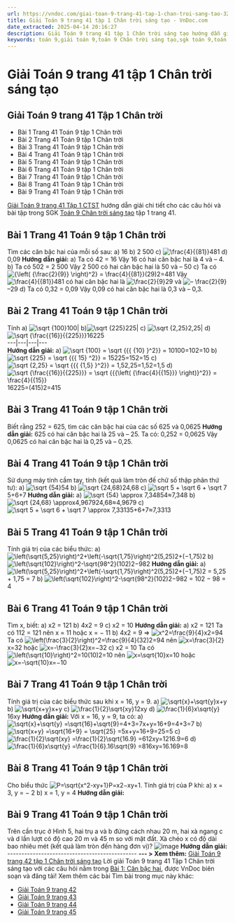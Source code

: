 ```yaml
---
url: https://vndoc.com/giai-toan-9-trang-41-tap-1-chan-troi-sang-tao-323563
title: Giải Toán 9 trang 41 tập 1 Chân trời sáng tạo - VnDoc.com
date_extracted: 2025-04-14 20:16:27
description: Giải Toán 9 trang 41 tập 1 Chân trời sáng tạo hướng dẫn giải chi tiết các câu hỏi và bài tập trong SGK Toán 9 Chân trời sáng tạo tập 1.
keywords: toán 9,giải toán 9,toán 9 Chân trời sáng tạo,sgk toán 9,toán lớp 9,toán lớp 9 Chân trời sáng tạo,sgk toán 9 Chân trời sáng tạo,toán 9 ctst,giải sgk toán 9 Chân trời sáng tạo,toán 9 Chân trời sáng tạo tập 1,giải bài tập toán 9 Chân trời sáng tạo,Căn bậc hai,toán 9 Chân trời tập 1 trang 37,toán 9 Chân trời tập 1 trang 38,toán 9 Chân trời tập 1 trang 39,toán 9 Chân trời sáng tạo tập 1 trang 40,toán 9 trang 41,giải toán 9 trang 41,toán 9 trang 41 chân trời,giải toán 9 trang 41 chân trời
---
```


# Giải Toán 9 trang 41 tập 1 Chân trời sáng tạo
## **Giải Toán 9 trang 41 Tập 1 Chân trời**
  * Bài 1 Trang 41 Toán 9 tập 1 Chân trời
  * Bài 2 Trang 41 Toán 9 tập 1 Chân trời
  * Bài 3 Trang 41 Toán 9 tập 1 Chân trời
  * Bài 4 Trang 41 Toán 9 tập 1 Chân trời
  * Bài 5 Trang 41 Toán 9 tập 1 Chân trời
  * Bài 6 Trang 41 Toán 9 tập 1 Chân trời
  * Bài 7 Trang 41 Toán 9 tập 1 Chân trời
  * Bài 8 Trang 41 Toán 9 tập 1 Chân trời
  * Bài 9 Trang 41 Toán 9 tập 1 Chân trời

[Giải Toán 9 trang 41 Tập 1 CTST](<https://vndoc.com/giai-toan-9-trang-41-tap-1-chan-troi-sang-tao-323563>) hướng dẫn giải chi tiết cho các câu hỏi và bài tập trong SGK [Toán 9 Chân trời sáng tạo](<https://vndoc.com/toan-9-chan-troi-sang-tao>) tập 1 trang 41.
## **Bài 1 Trang 41 Toán 9 tập 1 Chân trời**
Tìm các căn bậc hai của mỗi số sau:
a\) 16
b\) 2 500
c\) ![\\frac{4}{{81}}](https://i.vdoc.vn/data/image/blank.png)481
d\) 0,09
**Hướng dẫn giải:**
a\) Ta có 42 = 16
Vậy 16 có hai căn bậc hai là 4 và – 4.
b\) Ta có 502 = 2 500
Vậy 2 500 có hai căn bậc hai là 50 và – 50
c\) Ta có ![{\\left\( {\\frac{2}{9}} \\right\)^2} = \\frac{4}{{81}}](https://i.vdoc.vn/data/image/blank.png)\(29\)2=481
Vậy ![\\frac{4}{{81}}](https://i.vdoc.vn/data/image/blank.png)481 có hai căn bậc hai là ![\\frac{2}{9}](https://i.vdoc.vn/data/image/blank.png)29 và ![– \\frac{2}{9}](https://i.vdoc.vn/data/image/blank.png)–29
d\) Ta có 0,32 = 0,09
Vậy 0,09 có hai căn bậc hai là 0,3 và – 0,3.
## **Bài 2 Trang 41 Toán 9 tập 1 Chân trời**
Tính
a\) ![\\sqrt {100}](https://i.vdoc.vn/data/image/blank.png)100| b\)![\\sqrt {225}](https://i.vdoc.vn/data/image/blank.png)225| c\) ![\\sqrt {2,25}](https://i.vdoc.vn/data/image/blank.png)2,25| d\) ![\\sqrt {\\frac{{16}}{{225}}}](https://i.vdoc.vn/data/image/blank.png)16225  
---|---|---|---  
**Hướng dẫn giải:**
a\) ![\\sqrt {100} = \\sqrt {{{  {10}  }^2}} = 10](https://i.vdoc.vn/data/image/blank.png)100=102=10
b\) ![\\sqrt {225} = \\sqrt {{{ 15}   ^2}} = 15](https://i.vdoc.vn/data/image/blank.png)225=152=15
c\) ![\\sqrt {2,25} = \\sqrt {{{  {1,5}  }^2}} = 1,5](https://i.vdoc.vn/data/image/blank.png)2,25=1,52=1,5
d\) ![\\sqrt {\\frac{{16}}{{225}}} = \\sqrt {{{\\left\( {\\frac{4}{{15}}} \\right\)}^2}} = \\frac{4}{{15}}](https://i.vdoc.vn/data/image/blank.png)16225=\(415\)2=415
## **Bài 3 Trang 41 Toán 9 tập 1 Chân trời**
Biết rằng 252 = 625, tìm các căn bậc hai của các số 625 và 0,0625
**Hướng dẫn giải:**
625 có hai căn bậc hai là 25 và – 25.
Ta có: 0,252 = 0,0625
Vậy 0,0625 có hai căn bậc hai là 0,25 và – 0,25.
## **Bài 4 Trang 41 Toán 9 tập 1 Chân trời**
Sử dụng máy tính cầm tay, tính \(kết quả làm tròn đế chữ số thập phân thứ tư\):
a\) ![\\sqrt {54}](https://i.vdoc.vn/data/image/blank.png)54
b\) ![\\sqrt {24,68}](https://i.vdoc.vn/data/image/blank.png)24,68
c\) ![\\sqrt 5 + \\sqrt 6 + \\sqrt 7](https://i.vdoc.vn/data/image/blank.png)5+6+7
**Hướng dẫn giải:**
a\) ![\\sqrt {54} \\approx 7,348](https://i.vdoc.vn/data/image/blank.png)54≈7,348
b\) ![\\sqrt {24,68}  \\approx4,9679](https://i.vdoc.vn/data/image/blank.png)24,68≈4,9679
c\) ![\\sqrt 5 + \\sqrt 6 + \\sqrt 7  \\approx 7,3313](https://i.vdoc.vn/data/image/blank.png)5+6+7≈7,3313
## **Bài 5 Trang 41 Toán 9 tập 1 Chân trời**
Tính giá trị của các biểu thức:
a\) ![\\left\(\\sqrt{5,25}\\right\)^2+\\left\(-\\sqrt{1,75}\\right\)^2](https://i.vdoc.vn/data/image/blank.png)\(5,25\)2+\(−1,75\)2
b\) ![\\left\(\\sqrt{102}\\right\)^2-\\sqrt{98^2}](https://i.vdoc.vn/data/image/blank.png)\(102\)2−982
**Hướng dẫn giải:**
a\) ![\\left\(\\sqrt{5,25}\\right\)^2+\\left\(-\\sqrt{1,75}\\right\)^2](https://i.vdoc.vn/data/image/blank.png)\(5,25\)2+\(−1,75\)2
= 5,25 + 1,75
= 7
b\) ![\\left\(\\sqrt{102}\\right\)^2-\\sqrt{98^2}](https://i.vdoc.vn/data/image/blank.png)\(102\)2−982
= 102 − 98
= 4
## **Bài 6 Trang 41 Toán 9 tập 1 Chân trời**
Tìm x, biết:
a\) x2 = 121
b\) 4x2 = 9
c\) x2 = 10
**Hướng dẫn giải:**
a\) x2 = 121
Ta có 112 = 121 nên x = 11 hoặc x = − 11
b\) 4x2 = 9 ⇒ ![x^2=\\frac{9}{4}](https://i.vdoc.vn/data/image/blank.png)x2=94
Ta có ![\\left\(\\frac{3}{2}\\right\)^2=\\frac{9}{4}](https://i.vdoc.vn/data/image/blank.png)\(32\)2=94 nên ![x=\\frac{3}{2}](https://i.vdoc.vn/data/image/blank.png)x=32 hoặc ![x=-\\frac{3}{2}](https://i.vdoc.vn/data/image/blank.png)x=−32
c\) x2 = 10
Ta có ![\\left\(\\sqrt{10}\\right\)^2=10](https://i.vdoc.vn/data/image/blank.png)\(10\)2=10 nên ![x=\\sqrt{10}](https://i.vdoc.vn/data/image/blank.png)x=10 hoặc ![x=-\\sqrt{10}](https://i.vdoc.vn/data/image/blank.png)x=−10
## **Bài 7 Trang 41 Toán 9 tập 1 Chân trời**
Tính giá trị của các biểu thức sau khi x = 16, y = 9.
a\) ![\\sqrt{x}+\\sqrt{y}](https://i.vdoc.vn/data/image/blank.png)x+y
b\) ![\\sqrt{x+y}](https://i.vdoc.vn/data/image/blank.png)x+y
c\) ![\\frac{1}{2}\\sqrt{xy}](https://i.vdoc.vn/data/image/blank.png)12xy
d\) ![\\frac{1}{6}x\\sqrt{y}](https://i.vdoc.vn/data/image/blank.png)16xy
**Hướng dẫn giải:**
Với x = 16, y = 9, ta có:
a\) ![\\sqrt{x}+\\sqrt{y} =\\sqrt{16}+\\sqrt{9}=4+3=7](https://i.vdoc.vn/data/image/blank.png)x+y=16+9=4+3=7
b\) ![\\sqrt{x+y} =\\sqrt{16+9} =  \\sqrt{25} =5](https://i.vdoc.vn/data/image/blank.png)x+y=16+9=25=5
c\) ![\\frac{1}{2}\\sqrt{xy} =\\frac{1}{2}\\sqrt{16.9} =6](https://i.vdoc.vn/data/image/blank.png)12xy=1216.9=6
d\) ![\\frac{1}{6}x\\sqrt{y} =\\frac{1}{6}.16\\sqrt{9} =8](https://i.vdoc.vn/data/image/blank.png)16xy=16.169=8
## **Bài 8 Trang 41 Toán 9 tập 1 Chân trời**
Cho biểu thức ![P=\\sqrt{x^2-xy+1}](https://i.vdoc.vn/data/image/blank.png)P=x2−xy+1. Tính giá trị của P khi:
a\) x = 3, y = − 2
b\) x = 1, y = 4
**Hướng dẫn giải:**
## **Bài 9 Trang 41 Toán 9 tập 1 Chân trời**
Trên cần trục ở Hình 5, hai trụ a và b đứng cách nhau 20 m, hai xà ngang c và d lần lượt có độ cao 20 m và 45 m so với mặt đất. Xà chéo x có độ dài bao nhiêu mét \(kết quả làm tròn đến hàng đơn vị\)?
![image](https://i.vdoc.vn/data/image/2024/07/03/638556248059338876.png)
**Hướng dẫn giải:**
\----------------------------------------------
**\--- > Xem thêm:** [Giải Toán 9 trang 42 tập 1 Chân trời sáng tạo](<https://vndoc.com/giai-toan-9-trang-42-tap-1-chan-troi-sang-tao-323603>)
Lời giải Toán 9 trang 41 Tập 1 Chân trời sáng tạo với các câu hỏi nằm trong [Bài 1: Căn bậc hai](<https://vndoc.com/giai-bai-tap-trang-6-sgk-toan-lop-9-tap-1-can-bac-hai-115945>), được VnDoc biên soạn và đăng tải\!
Xem thêm các bài Tìm bài trong mục này khác:
  * [Giải Toán 9 trang 42](</giai-toan-9-trang-42-tap-1-chan-troi-sang-tao-323603>)
  * [Giải Toán 9 trang 43](</giai-toan-9-trang-43-tap-1-chan-troi-sang-tao-323608>)
  * [Giải Toán 9 trang 44](</giai-toan-9-trang-44-tap-1-chan-troi-sang-tao-323617>)
  * [Giải Toán 9 trang 45](</giai-toan-9-trang-45-tap-1-chan-troi-sang-tao-323626>)

